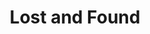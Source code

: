 ---
ep: 038
title: "Lost and Found"
imglink: "https://live.staticflickr.com/65535/50982919746_58b86e2bd5_o.jpg"
thumbnail: "https://live.staticflickr.com/65535/50982919746_0ee7cc6891_q.jpg"
alt: >
    A vase with a grid-like pattern sits atop a table next to a tie and a book with "Catch 22" written on the side. A pair of spindly hands are creeping out of the top of the vase.
name: "TomahawkKidArt"
---